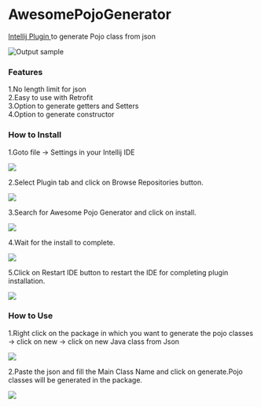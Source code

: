 # AwesomePojoGenerator
<a href="https://plugins.jetbrains.com/plugin/9856-awesome-pojo-generator/update/37112.">Intellij Plugin </a> to generate Pojo class from json

![Output sample](https://github.com/jineshfrancs/AwesomePojoGenerator/blob/master/screen/tutorial.gif) 
<h3><b>Features</b></h3>
1.No length limit for json<br>
2.Easy to use with Retrofit<br>
3.Option to generate getters and Setters<br>
4.Option to generate constructor

<h3><b>How to Install</b></h3>

1.Goto file -> Settings in your Intellij IDE  

<img src="https://github.com/jineshfrancs/AwesomePojoGenerator/blob/master/screen/editedFirst.png"/>

2.Select Plugin tab and click on Browse Repositories button.

<img src="https://github.com/jineshfrancs/AwesomePojoGenerator/blob/master/screen/screenTwo.png"/>

3.Search for Awesome Pojo Generator and click on install.

<img src="https://github.com/jineshfrancs/AwesomePojoGenerator/blob/master/screen/screenThree.png"/>

4.Wait for the install to complete.

<img src="https://github.com/jineshfrancs/AwesomePojoGenerator/blob/master/screen/screenFour.png"/>

5.Click on Restart IDE button to restart the IDE for completing plugin installation.

<img src="https://github.com/jineshfrancs/AwesomePojoGenerator/blob/master/screen/screenFive.png"/>

<h3><b>How to Use</b></h3>

1.Right click on the package in which you want to generate the pojo classes -> click on new -> click on new Java class from Json

<img src="https://github.com/jineshfrancs/AwesomePojoGenerator/blob/master/screen/screenSix.png"/>

2.Paste the json and fill the Main Class Name and click on generate.Pojo classes will be generated in the package.

<img src="https://github.com/jineshfrancs/AwesomePojoGenerator/blob/master/screen/screenSeven.png"/>
